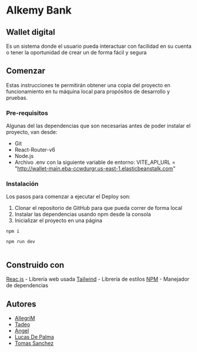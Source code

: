 # Alkemy Bank
## Wallet digital
Es un sistema donde el usuario pueda interactuar con facilidad en su cuenta o tener la oportunidad de crear un de forma fácil y segura

## Comenzar
Estas instrucciones te permitirán obtener una copia del proyecto en funcionamiento en tu máquina local para propósitos de desarrollo y pruebas.

### Pre-requisitos
Algunas del las dependencias que son necesarias antes de poder instalar el proyecto, van desde: 
- Git
- React-Router-v6
- Node.js
- Archivo .env con la siguiente variable de entorno: VITE_API_URL = "http://wallet-main.eba-ccwdurgr.us-east-1.elasticbeanstalk.com"
### Instalación
Los pasos para comenzar a ejecutar el Deploy son:
1. Clonar el repositorio de GitHub para que pueda correr de forma local
2. Instalar las dependencias usando npm desde la consola
3.  Inicializar el proyecto en una página
``` shell
npm i
```
``` shell
npm run dev


```


## Construido con
[Reac.js](https://reactjs.org/ "Reac.js") - Librería web usada
[Tailwind](https://tailwindcss.com/ "Tailwind CSS") - Librería de estilos
[NPM](https://www.npmjs.com/ "NPM") - Manejador de dependencias



## Autores
- [AllegriM](https://github.com/AllegriM "AllegriM")
- [Tadeo](https://github.com/TadeMaddonni "Tadeo")
- [Angel](https://github.com/Angel-Landkoer "Angel")
- [Lucas De Palma](https://github.com/DePalma2 "Lucas De Palma")
- [Tomas Sanchez](https://github.com/stomas418 "Tomas Sanchez")
